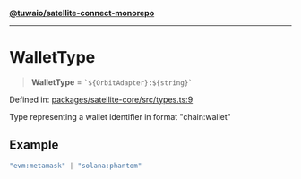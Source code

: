 [**@tuwaio/satellite-connect-monorepo**](../../../README.md)

***

# WalletType

> **WalletType** = `` `${OrbitAdapter}:${string}` ``

Defined in: [packages/satellite-core/src/types.ts:9](https://github.com/TuwaIO/satellite-connect/blob/706b20808c34d7d74f549c8152769ae1efc5be7f/packages/satellite-core/src/types.ts#L9)

Type representing a wallet identifier in format "chain:wallet"

## Example

```ts
"evm:metamask" | "solana:phantom"
```
